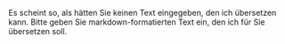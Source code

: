 Es scheint so, als hätten Sie keinen Text eingegeben, den ich übersetzen kann. Bitte geben Sie markdown-formatierten Text ein, den ich für Sie übersetzen soll.